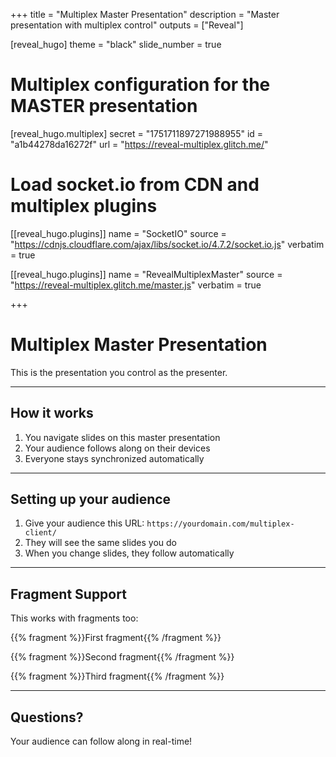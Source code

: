 +++
title = "Multiplex Master Presentation"
description = "Master presentation with multiplex control"
outputs = ["Reveal"]

[reveal_hugo]
theme = "black"
slide_number = true

# Multiplex configuration for the MASTER presentation
[reveal_hugo.multiplex]
secret = "1751711897271988955"
id = "a1b44278da16272f"
url = "https://reveal-multiplex.glitch.me/"

# Load socket.io from CDN and multiplex plugins
[[reveal_hugo.plugins]]
name = "SocketIO"
source = "https://cdnjs.cloudflare.com/ajax/libs/socket.io/4.7.2/socket.io.js"
verbatim = true

[[reveal_hugo.plugins]]
name = "RevealMultiplexMaster"
source = "https://reveal-multiplex.glitch.me/master.js"
verbatim = true

+++

# Multiplex Master Presentation

This is the presentation you control as the presenter.

---

## How it works

1. You navigate slides on this master presentation
2. Your audience follows along on their devices
3. Everyone stays synchronized automatically

---

## Setting up your audience

1. Give your audience this URL: `https://yourdomain.com/multiplex-client/`
2. They will see the same slides you do
3. When you change slides, they follow automatically

---

## Fragment Support

This works with fragments too:

{{% fragment %}}First fragment{{% /fragment %}}

{{% fragment %}}Second fragment{{% /fragment %}}

{{% fragment %}}Third fragment{{% /fragment %}}

---

## Questions?

Your audience can follow along in real-time!
